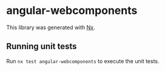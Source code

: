 # angular-webcomponents

This library was generated with [Nx](https://nx.dev).

## Running unit tests

Run `nx test angular-webcomponents` to execute the unit tests.
